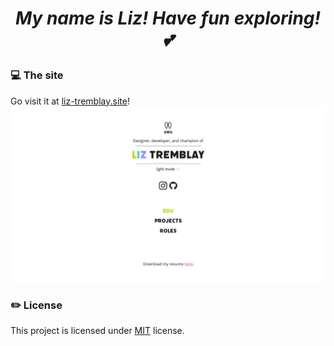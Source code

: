 <h1 align="center"<Welcome to my portfolio! :3 </h1>
<p align="center"><i>My name is Liz! Have fun exploring! 💕</i></p>

### 💻 The site 
Go visit it at [liz-tremblay.site](https://liz-tremblay.site)!
![Image of UI to use](src/assets/temp-site-design.png)

### ✏️  License

This project is licensed under [MIT](https://opensource.org/licenses/MIT) license.
